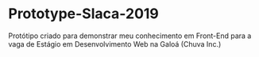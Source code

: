 # Prototype-Slaca-2019
Protótipo criado para demonstrar meu conhecimento em Front-End para a vaga de Estágio em Desenvolvimento Web na Galoá (Chuva Inc.)
